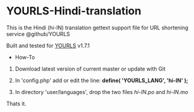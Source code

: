 # YOURLS-Hindi-translation
This is the Hindi (hi-IN) translation gettext support file for URL shortening service @github/YOURLS

Built and tested for <u>YOURLS</u> v1.7.1 

- How-To 

 1. Download latest version of current master or update with Git

 2. In 'config.php' add or edit the line: 
   <b>define( 'YOURLS_LANG', 'hi-IN' );</b>
   
 3. In directory 'user/languages', drop the two files <i>hi-IN.po</i> and <i>hi-IN.mo</i>

Thats it.

